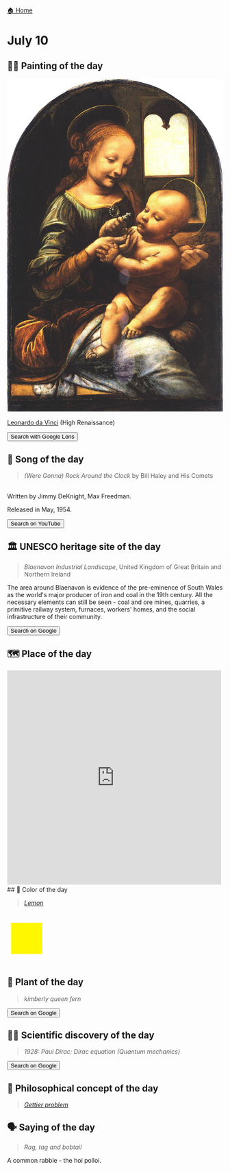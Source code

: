 
[🏠 Home](../../index.md)

# July 10

## 🧑‍🎨 Painting of the day

<img width="600" src="../img/Leonardo_da_Vinci_6.jpg">

[Leonardo da Vinci](http://en.wikipedia.org/wiki/Leonardo_da_Vinci) (High Renaissance)

<button class="btn btn-success"
onclick=" window.open('https://lens.google.com/uploadbyurl?url=https://iretes.github.io/one-a-day/data/img/Leonardo_da_Vinci_6.jpg','_blank')">
Search with Google Lens
</button>

## 🎼 Song of the day

> *(Were Gonna) Rock Around the Clock*
by Bill Haley and His Comets

<br />Written by Jimmy DeKnight, Max Freedman.

Released in May, 1954.

<button class="btn btn-success"
onclick=" window.open('http://www.youtube.com/search?q=(Were Gonna) Rock Around the Clock by Bill Haley and His Comets','_blank')">
Search on YouTube
</button>

## 🏛️ UNESCO heritage site of the day

> *Blaenavon Industrial Landscape*, United Kingdom of Great Britain and Northern Ireland

<p>The area around Blaenavon is evidence of the pre-eminence of South Wales as the world's major producer of iron and coal in the 19th century. All the necessary elements can still be seen - coal and ore mines, quarries, a primitive railway system, furnaces, workers' homes, and the social infrastructure of their community.</p>

<button class="btn btn-success"
onclick=" window.open('http://www.google.com/search?q=Blaenavon Industrial Landscape','_blank')">
Search on Google
</button>

## 🗺️ Place of the day

<iframe
src="https://www.mapcrunch.com"
name="mapcrunch"
width="500"
height="500"
allowTransparency="true"
scrolling="no"
frameborder="0"
>
</iframe>
## 🎨 Color of the day

> *[Lemon](https://en.wikipedia.org/wiki/Lemon_(color))*

<div style="color:#FFF700; font-size: 100px;">&#9632;</div>

## 🌿 Plant of the day

> *kimberly queen fern*

<button class="btn btn-success"
onclick=" window.open('http://www.google.com/search?q=kimberly queen fern','_blank')">
Search on Google
</button>

## 🧑‍🔬 Scientific discovery of the day

> *1928: Paul Dirac: Dirac equation (Quantum mechanics)*

<button class="btn btn-success"
onclick=" window.open('http://www.google.com/search?q=1928: Paul Dirac: Dirac equation (Quantum mechanics)','_blank')"> 
Search on Google
</button>

## 💭 Philosophical concept of the day

> *[Gettier problem](https://en.wikipedia.org/wiki/Gettier_problem)*

## 🗣️ Saying of the day

> *Rag, tag and bobtail*

A common rabble - the hoi polloi.
